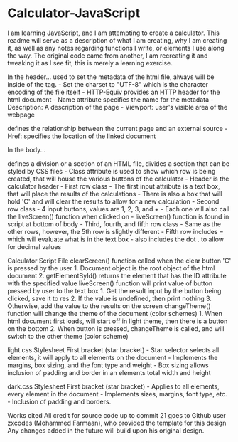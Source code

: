 # Calculator-JavaScript

I am learning JavaScript, and I am attempting to create a calculator. This readme will serve as a description of what I am creating, why I am creating
it, as well as any notes regarding functions I write, or elements I use along the way. The original code came from another, I am recreating it and tweaking
it as I see fit, this is merely a learning exercise.

In the header...
    <meta/> used to set the metadata of the html file, always will be inside of the <head></head> tag.
        - Set the charset to "UTF-8" which is the character encoding of the file itself
        - HTTP-Equiv provides an HTTP header for the html document
        - Name attribute specifies the name for the metadata
            - Description: A description of the page
            - Viewport: user's visible area of the webpage
   <link/> defines the relationship between the current page and an external source
        - Href: specifies the location of the linked document
        
In the body...
    <div></div> defines a division or a section of an HTML file, divides a section that can be styled by CSS files
            - Class attribute is used to show which row is being created, that will house the various buttons of the calculator
            - Header is the calculator header
            - First row class
                    - The first input attribute is a text box, that will place the results of the calculations
                    - There is also a box that will hold 'C' and will clear the results to allow for a new calculation
            - Second row class
                    - 4 input buttons, values are 1, 2, 3, and +
                    - Each one will also call the liveScreen() function when clicked on
                    - liveScreen() function is found in script at bottom of body
            - Third, fourth, and fifth row class
                    - Same as the other rows, however, the 5th row is slightly different
                    - Fifth row includes = which will evaluate what is in the text box
                    - also includes the dot . to allow for decimal values
    
Calculator Script File
    clearScreen() function called when the clear button 'C' is pressed by the user
            1. Document object is the root object of the html document
            2. getElementById() returns the element that has the ID attribute with the specified value
    liveScreen() function will print value of button pressed by user to the text box
            1. Get the result input by the button being clicked, save it to res
            2. If the value is undefined, then print nothing
            3. Otherwise, add the value to the results on the screen
    changeTheme() function will change the theme of the document (color schemes)
            1. When html document first loads, will start off in light theme, then there is a button on the bottom
            2. When button is pressed, changeTheme is called, and will switch to the other theme (color scheme)

light.css Stylesheet
    First bracket (star bracket)
            - Star selector selects all elements, it will apply to all elements on the document
            - Implements the margins, box sizing, and the font type and weight
            - Box sizing allows inclusion of padding and border in an elements total width and height
            
dark.css Stylesheet
    First bracket (star bracket)
            - Applies to all elements, every element in the document
            - Implements sizes, margins, font type, etc.
            - Inclusion of padding and borders.
            
Works cited
    All credit for source code up to commit 21 goes to Github user zxcodes (Mohammed Farmaan), who provided the template for this design
    Any changes added in the future will build upon his original design.
